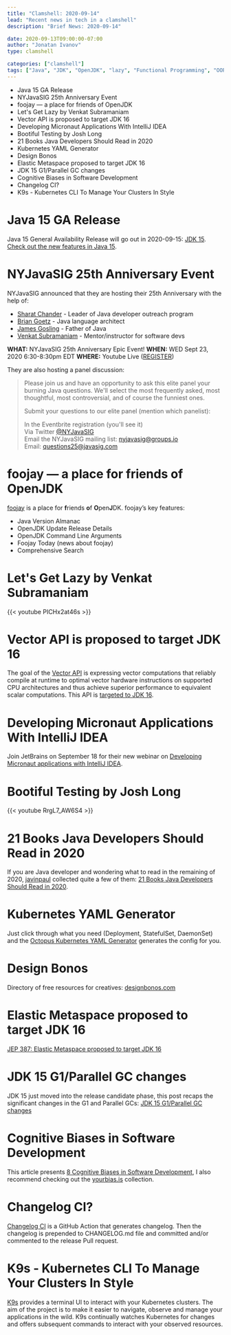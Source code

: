 ```yaml
---
title: "Clamshell: 2020-09-14"
lead: "Recent news in tech in a clamshell"
description: "Brief News: 2020-09-14"

date: 2020-09-13T09:00:00-07:00
author: "Jonatan Ivanov"
type: clamshell

categories: ["clamshell"]
tags: ["Java", "JDK", "OpenJDK", "lazy", "Functional Programming", "OOP", "JetBrains", "IntelliJ IDEA", "Micronaut", "Kubernetes", "Metaspace", "GC", "Testing", "Spring", "Spring Boot"]
---
```


- Java 15 GA Release
- NYJavaSIG 25th Anniversary Event
- foojay — a place for friends of OpenJDK
- Let's Get Lazy by Venkat Subramaniam
- Vector API is proposed to target JDK 16
- Developing Micronaut Applications With IntelliJ IDEA
- Bootiful Testing by Josh Long
- 21 Books Java Developers Should Read in 2020
- Kubernetes YAML Generator
- Design Bonos
- Elastic Metaspace proposed to target JDK 16
- JDK 15 G1/Parallel GC changes
- Cognitive Biases in Software Development
- Changelog CI?
- K9s - Kubernetes CLI To Manage Your Clusters In Style

<!--more-->

# Java 15 GA Release

Java 15 General Availability Release will go out in 2020-09-15: [JDK 15](https://openjdk.java.net/projects/jdk/15/).  
[Check out the new features in Java 15](https://www.infoworld.com/article/3534133/jdk-15-the-new-features-in-java-15.html).

# NYJavaSIG 25th Anniversary Event

NYJavaSIG announced that they are hosting their 25th Anniversary with the help of:

- [Sharat Chander](https://www.linkedin.com/in/sharatchander/) - Leader of Java developer outreach program
- [Brian Goetz](https://www.linkedin.com/in/briangoetz/) - Java language architect
- [James Gosling](https://www.linkedin.com/in/jamesgosling/) - Father of Java
- [Venkat Subramaniam](https://www.linkedin.com/in/vsubramaniam/) - Mentor/instructor for software devs

**WHAT:** NYJavaSIG 25th Anniversary Epic Event!
**WHEN:** WED Sept 23, 2020 6:30-8:30pm EDT
**WHERE:** Youtube Live ([REGISTER](https://www.eventbrite.com/e/119193108797))

They are also hosting a panel discussion:

>Please join us and have an opportunity to ask this elite panel your burning Java questions. We'll select the most frequently asked, most thoughtful, most controversial, and of course the funniest ones.
>
>Submit your questions to our elite panel (mention which panelist):
>
>In the Eventbrite registration (you'll see it)  
>Via Twitter [@NYJavaSIG](https://twitter.com/nyjavasig)  
>Email the NYJavaSIG mailing list: nyjavasig@groups.io  
>Email: questions25@javasig.com

# foojay — a place for friends of OpenJDK

[foojay](https://foojay.io/) is a place for **f**riends **o**f **O**pen**J**DK.
foojay’s key features:

- Java Version Almanac
- OpenJDK Update Release Details
- OpenJDK Command Line Arguments
- Foojay Today (news about foojay)
- Comprehensive Search

# Let's Get Lazy by Venkat Subramaniam

{{< youtube PICHx2at46s >}}
<br>

# Vector API is proposed to target JDK 16

The goal of the [Vector API](https://openjdk.java.net/jeps/338) is expressing vector computations that reliably compile at runtime to optimal vector hardware instructions on supported CPU architectures and thus achieve superior performance to equivalent scalar computations. This API is [targeted to JDK 16](https://mail.openjdk.java.net/pipermail/jdk-dev/2020-August/004646.html).

# Developing Micronaut Applications With IntelliJ IDEA

Join JetBrains on September 18 for their new webinar on [Developing Micronaut applications with IntelliJ IDEA](https://blog.jetbrains.com/idea/2020/08/live-webinar-developing-micronaut-applications-with-intellij-idea/).

# Bootiful Testing by Josh Long

{{< youtube RrgL7_AW6S4 >}}
<br>

# 21 Books Java Developers Should Read in 2020

If you are Java developer and wondering what to read in the remaining of 2020, [javinpaul](https://twitter.com/javinpaul) collected quite a few of them: [21 Books Java Developers Should Read in 2020](https://medium.com/javarevisited/10-books-java-developers-should-read-in-2020-e6222f25cc72).

# Kubernetes YAML Generator

Just click through what you need (Deployment, StatefulSet, DaemonSet) and the [Octopus Kubernetes YAML Generator](https://k8syaml.com/) generates the config for you.

# Design Bonos

Directory of free resources for creatives: [designbonos.com](https://designbonos.com/)

# Elastic Metaspace proposed to target JDK 16

[JEP 387: Elastic Metaspace proposed to target JDK 16](https://mail.openjdk.java.net/pipermail/jdk-dev/2020-September/004726.html)

# JDK 15 G1/Parallel GC changes

JDK 15 just moved into the release candidate phase, this post recaps the significant changes in the G1 and Parallel GCs: [JDK 15 G1/Parallel GC changes](https://tschatzl.github.io/2020/09/01/jdk15-g1-parallel-gc-changes.html)

# Cognitive Biases in Software Development

This article presents [8 Cognitive Biases in Software Development](https://thevaluable.dev/cognitive-bias-software-development/), I also recommend checking out the [yourbias.is](https://yourbias.is/) collection.

# Changelog CI?
[Changelog CI](https://github.com/marketplace/actions/changelog-ci) is a GitHub Action that generates changelog. Then the changelog is prepended to CHANGELOG.md file and committed and/or commented to the release Pull request.


# K9s - Kubernetes CLI To Manage Your Clusters In Style

[K9s](https://github.com/derailed/k9s) provides a terminal UI to interact with your Kubernetes clusters. The aim of the project is to make it easier to navigate, observe and manage your applications in the wild. K9s continually watches Kubernetes for changes and offers subsequent commands to interact with your observed resources.

